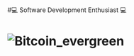 #💻 Software Development Enthusiast 💻
# ![Bitcoin_evergreen](https://user-images.githubusercontent.com/101359189/157737525-dc3d62c9-fbd7-4daa-96b5-0268d8b99a57.png)
